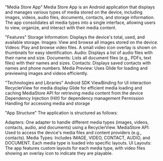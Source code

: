 "Media Store App"
Media Store App is an Android application that displays and manages various types of media stored on the device, including images, videos, audio files, documents, contacts, and storage information. The app consolidates all media types into a single interface, allowing users to view, organize, and interact with their media content.

"Features"
Storage Information: Displays the device's total, used, and available storage.
Images: View and browse all images stored on the device.
Videos: Play and browse video files. A small video icon overlay is shown on thumbnails for easy identification.
Audio: Displays a list of audio files with their name and size.
Documents: Lists all document files (e.g., PDFs, text files) with their names and sizes.
Contacts: Displays saved contacts with names and phone numbers.
Media Preview: Uses Glide for loading and previewing images and videos efficiently.

"Technologies and Libraries"
Android SDK
ViewBinding for UI interaction
RecyclerView for media display
Glide for efficient media loading and caching
MediaStore API for retrieving media content from the device
Dependency Injection (Hilt) for dependency management
Permission Handling for accessing media and storage

"App Structure"
The application is structured as follows:

Adapters: One adapter to handle different media types (images, videos, contacts, audio, and documents) using a RecyclerView.
MediaStore API: Used to access the device's media files and content providers (e.g., contacts).
Media Types: Includes IMAGE, VIDEO, CONTACT, AUDIO, and DOCUMENT. Each media type is loaded into specific layouts.
UI Layouts: The app features custom layouts for each media type, with video files showing an overlay icon to indicate they are playable.
